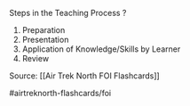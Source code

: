 Steps in the Teaching Process
?
1. Preparation
2. Presentation
3. Application of Knowledge/Skills by Learner
4. Review

Source: [[Air Trek North FOI Flashcards]]

#airtreknorth-flashcards/foi